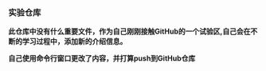 ### 实验仓库

<b>此仓库中没有什么重要文件，作为自己刚刚接触GitHub的一个试验区,自己会在不断的学习过程中，添加新的介绍信息。</b>

<b>自己使用命令行窗口更改了内容，并打算push到GitHub仓库</b>


